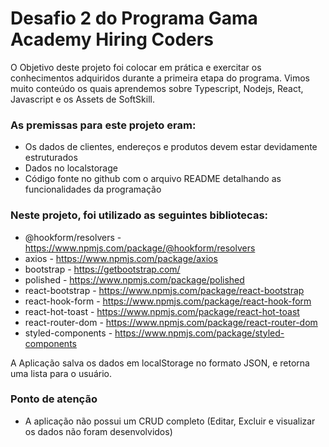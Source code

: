 # Desafio 2 do Programa Gama Academy Hiring Coders


O Objetivo deste projeto foi colocar em prática e exercitar os conhecimentos adquiridos durante a primeira etapa do programa. Vimos muito conteúdo os quais aprendemos sobre Typescript, Nodejs, React, Javascript e os Assets de SoftSkill.

### As premissas para este projeto eram:
-   Os dados de clientes, endereços e produtos devem estar devidamente estruturados
-   Dados no localstorage
-   Código fonte no github com o arquivo README detalhando as funcionalidades da programação

### Neste projeto, foi utilizado as seguintes bibliotecas:
* @hookform/resolvers - https://www.npmjs.com/package/@hookform/resolvers
* axios - https://www.npmjs.com/package/axios
* bootstrap - https://getbootstrap.com/
* polished - https://www.npmjs.com/package/polished
* react-bootstrap - https://www.npmjs.com/package/react-bootstrap
* react-hook-form - https://www.npmjs.com/package/react-hook-form
* react-hot-toast - https://www.npmjs.com/package/react-hot-toast
* react-router-dom - https://www.npmjs.com/package/react-router-dom
* styled-components - https://www.npmjs.com/package/styled-components 

A Aplicação salva os dados em localStorage no formato JSON, e retorna uma lista para o usuário.

### Ponto de atenção

* A aplicação não possui um CRUD completo (Editar, Excluir e visualizar os dados não foram desenvolvidos)

